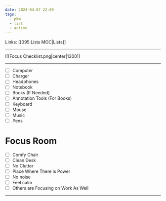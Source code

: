 ```yaml
---
date: 2024-04-07 22:09
tags:
  - pkm
  - list
  - active
---
```

Links: [[095 Lists MOC|Lists]]

---
![[Focus Checklist.png|center|1300]]

---
- [ ] Computer
- [ ] Charger
- [ ] Headphones
- [ ] Notebook
- [ ] Books (If Needed)
- [ ] Annotation Tools (For Books)
- [ ] Keyboard
- [ ] Mouse
- [ ] Music
- [ ] Pens
# Focus Room
- [ ] Comfy Chair
- [ ] Clean Desk
- [ ] No Clutter
- [ ] Place Where There is Power
- [ ] No noise
- [ ] Feel calm
- [ ] Others are Focusing on Work As Well
---